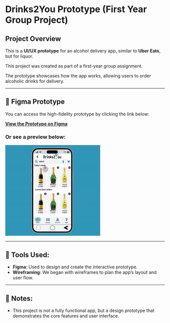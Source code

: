 # Drinks2You Prototype (First Year Group Project)

## Project Overview  
This is a **UI/UX prototype** for an alcohol delivery app, similar to **Uber Eats**, but for liquor. 

This project was created as part of a first-year group assignment. 

The prototype showcases how the app works, allowing users to order alcoholic drinks for delivery.

---

## 🎨 Figma Prototype  
You can access the high-fidelity prototype by clicking the link below:

[**View the Prototype on Figma**](https://www.figma.com/proto/rlaLB5B3qNkdpWtWL7SIF3/Drinks2You-(Hi-Fi-Prototype-Main)?node-id=66-95&p=f&scaling=scale-down&content-scaling=fixed&page-id=0%3A1&starting-point-node-id=3%3A1080&embed-host=share)

### Or see a preview below:

<div>
    <a href="https://www.figma.com/proto/rlaLB5B3qNkdpWtWL7SIF3/Drinks2You-(Hi-Fi-Prototype-Main)?node-id=66-95&p=f&scaling=scale-down&content-scaling=fixed&page-id=0%3A1&starting-point-node-id=3%3A1080&embed-host=share">
      <img style="max-width:300px;" src="https://github.com/Liye07/Drinks2You/blob/b1bb17cde41ee9c4178920eb940503472f4dd823/Drinks2YouPrototype.gif?raw=true">
    </a>
</div>

---

## 🔧 Tools Used:
- **Figma**: Used to design and create the interactive prototype.
- **Wireframing**: We began with wireframes to plan the app’s layout and user flow.

---

## 📌 Notes:
- This project is not a fully functional app, but a design prototype that demonstrates the core features and user interface.

